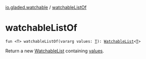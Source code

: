 [io.gladed.watchable](index.md) / [watchableListOf](./watchable-list-of.md)

# watchableListOf

`fun <T> watchableListOf(vararg values: `[`T`](watchable-list-of.md#T)`): `[`WatchableList`](-watchable-list/index.md)`<`[`T`](watchable-list-of.md#T)`>`

Return a new [WatchableList](-watchable-list/index.md) containing [values](watchable-list-of.md#io.gladed.watchable$watchableListOf(kotlin.Array((io.gladed.watchable.watchableListOf.T)))/values).

